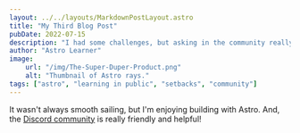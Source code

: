 ```yaml
---
layout: ../../layouts/MarkdownPostLayout.astro
title: "My Third Blog Post"
pubDate: 2022-07-15
description: "I had some challenges, but asking in the community really helped!"
author: "Astro Learner"
image:
    url: "/img/The-Super-Duper-Product.png"
    alt: "Thumbnail of Astro rays."
tags: ["astro", "learning in public", "setbacks", "community"]
---
```

It wasn't always smooth sailing, but I'm enjoying building with Astro. And, the [Discord community](https://astro.build/chat) is really friendly and helpful!